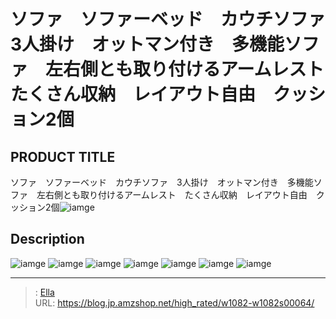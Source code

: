# ソファ　ソファーベッド　カウチソファ　3人掛け　オットマン付き　多機能ソファ　左右側とも取り付けるアームレスト　たくさん収納　レイアウト自由　クッション2個


## PRODUCT TITLE 

ソファ　ソファーベッド　カウチソファ　3人掛け　オットマン付き　多機能ソファ　左右側とも取り付けるアームレスト　たくさん収納　レイアウト自由　クッション2個![iamge](https://b2bfiles1.gigab2b.cn/image/wkseller/10588/20211107_68069def2d0152b5e61aab47f007c04a.jpg)

## Description











![iamge](https://b2bfiles1.gigab2b.cn/image/wkseller/10588/20211107_984f79614f0553aa85c54c053f9fbbb4.jpg)
![iamge](https://b2bfiles1.gigab2b.cn/image/wkseller/10588/20211117_0173e6bcc996123790a979f7537d1ccd.jpg)
![iamge](https://b2bfiles1.gigab2b.cn/image/wkseller/10588/20211117_4238b416b2f223d4589689045fbf40be.jpg)
![iamge](https://b2bfiles1.gigab2b.cn/image/wkseller/10588/20211117_63c205b551cb07236952fb3dd7213a7b.jpg)
![iamge](https://b2bfiles1.gigab2b.cn/image/wkseller/10588/20211117_b10b7aa288d93a8da0657e62565cb8d4.jpg)
![iamge](https://b2bfiles1.gigab2b.cn/image/wkseller/10588/20211117_bf093604f69d6b62047a3907754d2e40.jpg)
![iamge](https://b2bfiles1.gigab2b.cn/image/wkseller/10588/20211117_91620525f81b15df6f414e4f3f296c93.jpg)


---

> : [Ella](https://blog.jp.amzshop.net/)  
> URL: https://blog.jp.amzshop.net/high_rated/w1082-w1082s00064/  


